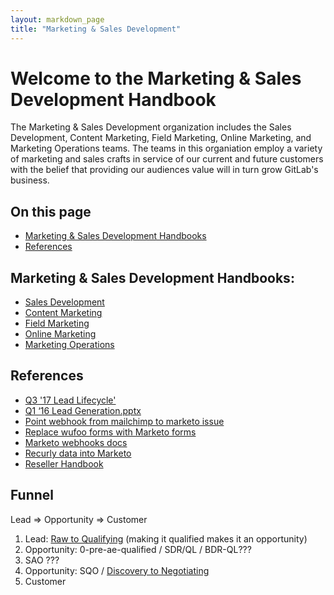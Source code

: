 ```yaml
---
layout: markdown_page
title: "Marketing & Sales Development"
---
```

# Welcome to the Marketing & Sales Development Handbook

The Marketing & Sales Development organization includes the Sales Development, Content Marketing, Field Marketing, Online Marketing, and Marketing Operations teams. The teams in this organiation employ a variety of marketing and sales crafts in service of our current and future customers with the belief that providing our audiences value will in turn grow GitLab's business.

## On this page
* [Marketing & Sales Development Handbooks](#handbooks)
* [References](#references)

## Marketing & Sales Development Handbooks:  <a name="handbooks"></a>

- [Sales Development](/handbook/marketing/marketing-sales-development/sdr/)
- [Content Marketing](/handbook/marketing/marketing-sales-development/content)
- [Field Marketing](/handbook/marketing/marketing-sales-development/field-marketing/)
- [Online Marketing](/handbook/marketing/marketing-sales-development/online-marketing/)
- [Marketing Operations](/handbook/marketing/marketing-sales-development/marketing-operations/)

## References<a name="references"></a>

- [Q3 '17 Lead Lifecycle'](https://docs.google.com/presentation/d/1yeEa0CUF_L8JHBEtUoYb3GQT5BGzHqd1CX8Fvk3RRho/edit#slide=id.g241e7aff2c_0_6)
- [Q1 ‘16 Lead Generation.pptx](https://docs.google.com/presentation/d/1ePns2ln0bLb_SPodXkYC13HEWRoVrJzsOrHQ3aGWio0/edit#slide=id.p5)
- [Point webhook from mailchimp to marketo issue](https://gitlab.com/gitlab-com/www-gitlab-com/issues/427)
- [Replace wufoo forms with Marketo forms](https://gitlab.com/gitlab-com/www-gitlab-com/issues/422)
- [Marketo webhooks docs](http://developers.marketo.com/documentation/webhooks/)
- [Recurly data into Marketo](https://gitlab.com/gitlab-com/www-gitlab-com/issues/526)
- [Reseller Handbook](https://about.gitlab.com/handbook/resellers/)

## Funnel

Lead => Opportunity => Customer

1. Lead: [Raw to Qualifying](https://about.gitlab.com/handbook/marketing/marketing-sales-development/sdr/#statuses) (making it qualified makes it an opportunity)
1. Opportunity: 0-pre-ae-qualified / SDR/QL / BDR-QL???
1. SAO ???
1. Opportunity: SQO / [Discovery to Negotiating](https://about.gitlab.com/handbook/sales/#opportunity-stages)
1. Customer
